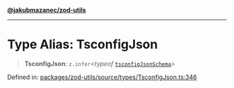 [**@jakubmazanec/zod-utils**](../README.md)

---

# Type Alias: TsconfigJson

> **TsconfigJson**: `z.infer`\<_typeof_ [`tsconfigJsonSchema`](../variables/tsconfigJsonSchema.md)\>

Defined in:
[packages/zod-utils/source/types/TsconfigJson.ts:346](https://github.com/jakubmazanec/tools/blob/7c5f40d811171692b72a47160bc33d644201b16a/packages/zod-utils/source/types/TsconfigJson.ts#L346)
